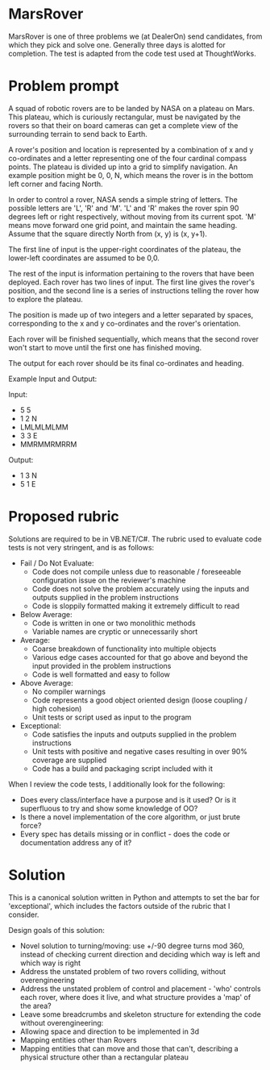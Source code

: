MarsRover
=========
MarsRover is one of three problems we (at DealerOn) send candidates, from which they pick and solve one. Generally three days is alotted for completion. The test is adapted from the code test used at ThoughtWorks.

Problem prompt
=========
A squad of robotic rovers are to be landed by NASA on a plateau on Mars. This plateau, which is 
curiously rectangular, must be navigated by the rovers so that their on board cameras can get a 
complete view of the surrounding terrain to send back to Earth. 

A rover's position and location is represented by a combination of x and y co-ordinates and a letter 
representing one of the four cardinal compass points. The plateau is divided up into a grid to simplify 
navigation. An example position might be 0, 0, N, which means the rover is in the bottom left corner and 
facing North. 

In order to control a rover, NASA sends a simple string of letters. The possible letters are 'L', 'R' and 'M'. 
'L' and 'R' makes the rover spin 90 degrees left or right respectively, without moving from its current 
spot. 'M' means move forward one grid point, and maintain the same heading. 
Assume that the square directly North from (x, y) is (x, y+1). 

The first line of input is the upper-right coordinates of the plateau, the lower-left coordinates are 
assumed to be 0,0. 

The rest of the input is information pertaining to the rovers that have been deployed. Each rover has 
two lines of input. The first line gives the rover's position, and the second line is a series of instructions 
telling the rover how to explore the plateau. 

The position is made up of two integers and a letter separated by spaces, corresponding to the x and y 
co-ordinates and the rover's orientation. 

Each rover will be finished sequentially, which means that the second rover won't start to move until the 
first one has finished moving. 

The output for each rover should be its final co-ordinates and heading. 

Example Input and Output:

Input:
  * 5 5
  * 1 2 N
  * LMLMLMLMM
  * 3 3 E
  * MMRMMRMRRM

Output:
  * 1 3 N
  * 5 1 E

Proposed rubric
=========
Solutions are required to be in VB.NET/C#. The rubric used to evaluate code tests is not very stringent, and is as follows:

  * Fail / Do Not Evaluate:
      - Code does not compile unless due to reasonable / foreseeable configuration issue on the reviewer's machine
      - Code does not solve the problem accurately using the inputs and outputs supplied in the problem instructions
      - Code is sloppily formatted making it extremely difficult to read
  * Below Average:
      - Code is written in one or two monolithic methods
      - Variable names are cryptic or unnecessarily short 
  * Average:
      - Coarse breakdown of functionality into multiple objects
      - Various edge cases accounted for that go above and beyond the input provided in the problem instructions
      - Code is well formatted and easy to follow 
  * Above Average:
      - No compiler warnings
      - Code represents a good object oriented design (loose coupling / high cohesion)
      - Unit tests or script used as input to the program 
  * Exceptional:
      - Code satisfies the inputs and outputs supplied in the problem instructions
      - Unit tests with positive and negative cases resulting in over 90% coverage are supplied
      - Code has a build and packaging script included with it
      
When I review the code tests, I additionally look for the following:
  - Does every class/interface have a purpose and is it used? Or is it superfluous to try and show some knowledge of OO?
  - Is there a novel implementation of the core algorithm, or just brute force?
  - Every spec has details missing or in conflict - does the code or documentation address any of it?

Solution
=========
This is a canonical solution written in Python and attempts to set the bar for 'exceptional', which includes the factors outside of the rubric that I consider.
 
Design goals of this solution:
  - Novel solution to turning/moving: use +/-90 degree turns mod 360, instead of checking current direction and deciding which way is left and which way is right
 - Address the unstated problem of two rovers colliding, without overengineering
 - Address the unstated problem of control and placement - 'who' controls each rover, where does it live, and what structure provides a 'map' of the area?
 - Leave some breadcrumbs and skeleton structure for extending the code without overengineering: 
  - Allowing space and direction to be implemented in 3d
  - Mapping entities other than Rovers
  - Mapping entities that can move and those that can't, describing a physical structure other than a rectangular plateau
